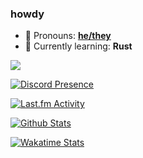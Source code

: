 ### howdy

- 💫 Pronouns: **[he/they](https://en.pronouns.page/@toastorbtoasted)**
- 🧠 Currently learning: **Rust**

![](https://nocache.advaith.workers.dev/?url=https://visitor-badge.glitch.me/badge?page_id=toastythetoaster.toastythetoaster)

[![Discord Presence](https://nocache.advaith.workers.dev/?url=https://lanyard.cnrad.dev/api/255515821541949440)](https://discord.com/users/255515821541949440)

[![Last.fm Activity](https://nocache.advaith.workers.dev/?url=https://toru.kio.dev/api/v1/T0457Y?url=https://isota.ch/assets/toru.svg)](https://last.fm/user/T0457Y)

[![Github Stats](https://github-readme-stats.vercel.app/api?username=toastythetoaster&count_private=true&hide=issues&include_all_commits=true&show_icons=true&custom_title=GitHub%20Stats&bg_color=1a1c1f&title_color=ffffff&text_color=dcddde&icon_color=5865f2&hide_border=true&border_radius=10px)](https://github.com/anuraghazra/github-readme-stats)

[![Wakatime Stats](https://github-readme-stats.vercel.app/api/wakatime?username=isotach&layout=compact&bg_color=1a1c1f&title_color=ffffff&text_color=dcddde&icon_color=5865f2&hide_border=true&border_radius=10px)](https://github.com/anuraghazra/github-readme-stats)
